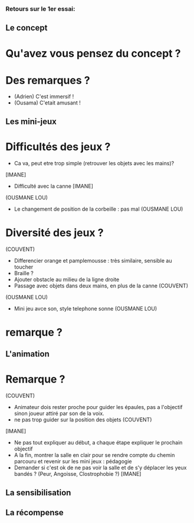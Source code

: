 ### Retours sur le 1er essai:

## Le concept
# Qu'avez vous pensez du concept ?
# Des remarques ?
- (Adrien) C'est immersif !
- (Ousama) C'etait amusant !

## Les mini-jeux
# Difficultés des jeux ?
- Ca va, peut etre trop simple (retrouver les objets avec les mains)?

[IMANE]
- Difficulté avec la canne
[IMANE]

(OUSMANE LOU)
- Le changement de position de la corbeille : pas mal
(OUSMANE LOU)

# Diversité des jeux ?

(COUVENT)
- Differencier orange et pamplemousse : très similaire, sensible au toucher
- Braille ?
- Ajouter obstacle au milieu de la ligne droite
- Passage avec objets dans deux mains, en plus de la canne
(COUVENT)

(OUSMANE LOU)
- Mini jeu avce son, style telephone sonne
(OUSMANE LOU)

# remarque ?

## L'animation
# Remarque ?

(COUVENT)
- Animateur dois rester proche pour guider les épaules, pas a l'objectif sinon joueur attiré par son de la voix.
- ne pas trop guider sur la position des objets 
(COUVENT)

[IMANE]
- Ne pas tout expliquer au début, a chaque étape expliquer le prochain objectif
- A la fin, montrer la salle en clair pour se rendre compte du chemin parcouru et revenir sur les mini jeux : pédagogie
- Demander si c'est ok de ne pas voir la salle et de s'y déplacer les yeux bandés ? (Peur, Angoisse, Clostrophobie ?)
[IMANE]

## La sensibilisation

## La récompense
